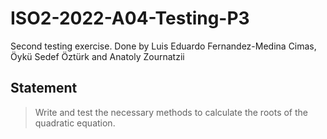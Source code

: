 # ISO2-2022-A04-Testing-P3
Second testing exercise. Done by Luis Eduardo Fernandez-Medina Cimas, Öykü Sedef Öztürk and Anatoly Zournatzii

## Statement
>Write and test the necessary methods to calculate the roots of the quadratic equation.


